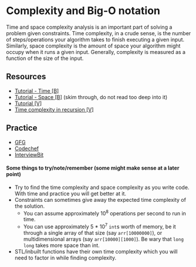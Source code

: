 # Complexity and Big-O notation
Time and space complexity analysis is an important part of solving a problem given constraints. Time complexity, in a crude sense, is the number of steps/operations your algorithm takes to finish executing a given input. Similarly, space complexity is the amount of space your algorithm might occupy when it runs a given input. Generally, complexity is measured as a function of the size of the input.

## Resources
* [Tutorial - Time [B]](https://www.hackerearth.com/practice/basic-programming/complexity-analysis/time-and-space-complexity/tutorial/)
* [Tutorial - Space [B]](https://leetcode.com/explore/learn/card/recursion-i/256/complexity-analysis/1671/) (skim through, do not read too deep into it)
* [Tutorial [V]](https://www.youtube.com/watch?v=V42FBiohc6c&list=PL2_aWCzGMAwI9HK8YPVBjElbLbI3ufctn&fbclid=IwAR0kaAXKECS6iAP2kGUYf__X2j6_SS-c4yeq0dzjJvgBAyS8U-L4LBBwsPM)
* [Time complexity in recursion [V]](https://www.youtube.com/watch?v=ncpTxqK35PI&fbclid=IwAR2a_OraRdPheSV0tDNcp5p10jswXgAHpYeowuZIMUjmB0ad0DBDnABdxxE)

## Practice
* [GFG](https://www.geeksforgeeks.org/practice-questions-time-complexity-analysis/)
* [Codechef](https://discuss.codechef.com/t/multiple-choice-questions-related-to-testing-knowledge-about-time-and-space-complexity-of-a-program/17976)
* [InterviewBit](https://www.interviewbit.com/courses/programming/topics/time-complexity/#problems)

#### Some things to try/note/remember (some might make sense at a later point)
* Try to find the time complexity and space complexity as you write code. With time and practice you will get better at it.
* Constraints can sometimes give away the expected time complexity of the solution.
    * You can assume approximately 10<sup>8</sup> operations per second to run in time. 
    * You can use approximately 5 * 10<sup>7</sup> ```int```s worth of memory, be it through a single array of that size (say ```arr[10000000]```), or multidimensional arrays (say ```arr[10000][1000]```). Be wary that ```long long``` takes more space than int.
* STL/inbuilt functions have their own time complexity which you will need to factor in while finding complexity.
